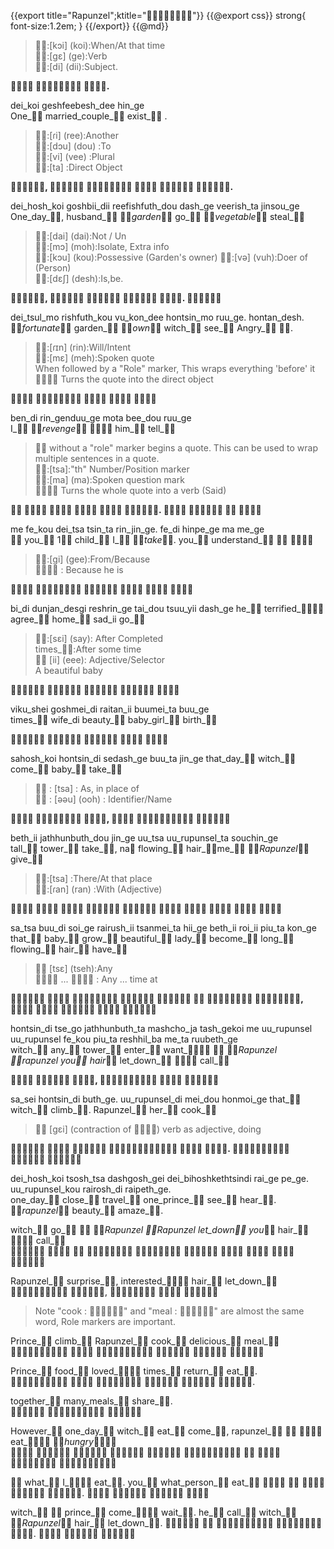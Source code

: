 {{export title="Rapunzel";ktitle=""}}
{{@export css}}
strong{
	font-size:1.2em;
}
{{/export}}
{{@md}}


> :[kɔi] (koi):When/At that time    
> :[gɛ] (ge):Verb    
> :[di] (dii):Subject.    

**  .**

dei_koi geshfeebesh_dee hin_ge    
One_ married_couple_ exist_ .    

> :[ɾi] (ree):Another    
> :[dɔu] (dou) :To    
> :[vi] (vee) :Plural    
> :[ta] :Direct Object    

**,     .**

dei_hosh_koi goshbii_dii reefishfuth_dou dash_ge veerish_ta jinsou_ge    
One_day_, husband_ _garden_ go_ _vegetable_ steal_    

> :[dai] (dai):Not / Un    
> :[mɔ] (moh):Isolate, Extra info    
> :[kɔu] (kou):Possessive (Garden's owner)
> :[və] (vuh):Doer of (Person)    
> :[dɛʃ] (desh):Is,be.    

**,    . **

dei_tsul_mo rishfuth_kou vu_kon_dee hontsin_mo ruu_ge. hontan_desh.    
_fortunate_ garden_ _own_ witch_ see_ Angry_ .

> :[ɾɪn] (rin):Will/Intent    
> :[mɛ] (meh):Spoken quote    
> When followed by a "Role" marker, This wraps everything 'before' it    
>  Turns the quote into the direct object

**    **

ben_di rin_genduu_ge mota bee_dou ruu_ge    
I_ _revenge_  him_ tell_

>  without a "role" marker begins a quote.
> This can be used to wrap multiple sentences in a quote.    
> :[tsa]:"th" Number/Position marker    
> :[ma] (ma):Spoken question mark    
>  Turns the whole quote into a verb (Said)

**     .    **

me fe_kou dei_tsa tsin_ta rin_jin_ge. fe_di hinpe_ge ma me_ge    
 you_ 1 child_ I_ _take_. you_ understand_      

> :[gi] (gee):From/Because    
>  : Because he is    

**     **

bi_di dunjan_desgi reshrin_ge tai_dou  tsuu_yii dash_ge
he_ terrified_ agree_ home_ sad_ii go_    

> :[sɛi] (say): After Completed    
> times_:After some time    
>  [ii] (eee): Adjective/Selector    
> A beautiful baby    

**    **

viku_shei goshmei_di raitan_ii buumei_ta buu_ge    
times_ wife_di beauty_ baby_girl_ birth_    

**    **

sahosh_koi hontsin_di sedash_ge buu_ta jin_ge
that_day_ witch_ come_ baby_ take_    

>  : [tsa] : As, in place of    
>  : [əəu] (ooh) : Identifier/Name

**  ,   **

beth_ii jathhunbuth_dou jin_ge uu_tsa uu_rupunsel_ta souchin_ge    
tall_ tower_ take_, na flowing_ hair_me_ _Rapunzel_ give_

> :[tsa]  :There/At that place    
> :[ɾan] (ran) :With (Adjective)

**         **

sa_tsa buu_di soi_ge rairush_ii tsanmei_ta hii_ge beth_ii roi_ii piu_ta kon_ge    
that_ baby_ grow_ beautiful_ lady_ become_ long_ flowing_ hair_ have_

>  [tsɛ] (tseh):Any    
>  ...  : Any ... time at

**       ,      **

hontsin_di tse_go jathhunbuth_ta mashcho_ja tash_gekoi me uu_rupunsel uu_rupunsel fe_kou piu_ta reshhil_ba me_ta ruubeth_ge    
witch_ any_ tower_ enter_ want_  _Rapunzel _rapunzel  you_ hair_ let_down_  call_    

**  ,   **

sa_sei hontsin_di buth_ge. uu_rupunsel_di mei_dou honmoi_ge
that_ witch_ climb_. Rapunzel_ her_ cook_    

> [gɛi] (contraction of ) verb as adjective, doing

**     .   **

dei_hosh_koi tsosh_tsa dashgosh_gei dei_bihoshkethtsindi rai_ge pe_ge. uu_rupunsel_kou rairosh_di raipeth_ge.    
one_day_ close_ travel_ one_prince_ see_ hear_. _rapunzel_ beauty_ amaze_.

witch_ go_  _Rapunzel _Rapunzel let_down_ you_ hair_  call_    
         

Rapunzel_ surprise_, interested_ hair_  let_down_    
 ,   

> Note "cook : " and  "meal : " are almost the same word, Role markers are important.

Prince_ climb_ Rapunzel_ cook_ delicious_ meal_    
     

Prince_ food_ loved_ times_ return_ eat_.    
     .

together_ many_meals_ share_.    
  

However_ one_day_ witch_ eat_ come_, rapunzel_   eat_ _hungry_    
         

 what_ I_ eat_. you_ what_person_ eat_ 
   .    

witch_  prince_ come_ wait_. he_ call_ witch_ _Rapunzel_ hair_ let_down_.
    .   
